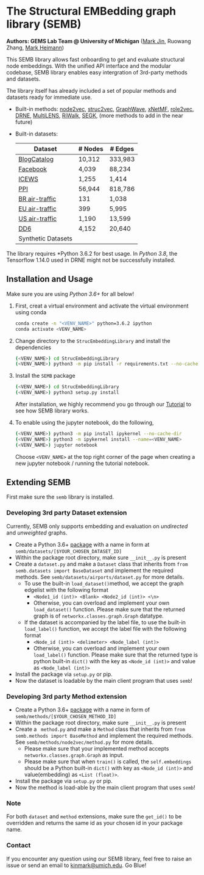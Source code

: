 # The Structural EMBedding graph library (SEMB)

**Authors: GEMS Lab Team @ University of Michigan** ([Mark Jin](https://mark-jin.com), Ruowang Zhang, [Mark Heimann](https://markheimann.github.io))

This SEMB library allows fast onboarding to get and evaluate structural node embeddings. With the unified API interface and the modular codebase, SEMB library enables easy intergration of 3rd-party methods and datasets.

The library itself has already included a set of popular methods and datasets ready for immediate use.

- Built-in methods: [node2vec](https://github.com/aditya-grover/node2vec), [struc2vec](https://github.com/leoribeiro/struc2vec), [GraphWave](https://github.com/snap-stanford/graphwave), [xNetMF](https://github.com/GemsLab/REGAL), [role2vec](https://github.com/benedekrozemberczki/role2vec), [DRNE](https://github.com/tadpole/DRNE), [MultiLENS](https://github.com/GemsLab/MultiLENS), [RiWalk](github.com/maxuewei2/RiWalk), [SEGK](https://github.com/giannisnik/segk), (more methods to add in the near future)

- Built-in datasets: 
  
  | Dataset                                                                                  | # Nodes | # Edges |
  | ---------------------------------------------------------------------------------------- | ------- | ------- |
  | [BlogCatalog](http://snap.stanford.edu/node2vec/)                                        | 10,312  | 333,983 |
  | [Facebook](http://snap.stanford.edu/data/egonets-Facebook.html)                          | 4,039   | 88,234  |
  | [ICEWS](https://dataverse.harvard.edu/dataset.xhtml?persistentId=doi:10.7910/DVN/QI2T9A) | 1,255   | 1,414   |
  | [PPI](snap.stanford.edu/graphsage/)                                                      | 56,944  | 818,786 |
  | [BR air-traffic](https://github.com/leoribeiro/struc2vec/tree/master/graph)              | 131     | 1,038   |
  | [EU air-traffic](https://github.com/leoribeiro/struc2vec/tree/master/graph)              | 399     | 5,995   |
  | [US air-traffic](https://github.com/leoribeiro/struc2vec/tree/master/graph)              | 1,190   | 13,599  |
  | [DD6](https://ls11-www.cs.tu-dortmund.de/staff/morris/graphkerneldatasets)               | 4,152   | 20,640  |
  | Synthetic Datasets                                                                       |         |         |

The library requires *Python 3.6.2 for best usage. In *Python 3.8*, the Tensorflow 1.14.0 used in DRNE might not be successfully installed.

## Installation and Usage

Make sure you are using *Python 3.6+* for all below!

1. First, creat a virtual environment and activate the virtual environment using conda
   
   ```bash
   conda create -n "<VENV_NAME>" python=3.6.2 ipython
   conda activate <VENV_NAME>
   ```

2. Change directory to the `StrucEmbeddingLibrary` and install the dependencies
   
   ```bash
   (<VENV_NAME>) cd StrucEmbeddingLibrary
   (<VENV_NAME>) python3 -m pip install -r requirements.txt --no-cache-dir
   ```

3. Install the `SEMB` package
   
   ```bash
   (<VENV_NAME>) cd StrucEmbeddingLibrary
   (<VENV_NAME>) python3 setup.py install
   ```
   
   After installation, we  highly recommend you go through our [Tutorial](https://github.com/GemsLab/StrucEmbeddingLibrary/blob/master/Tutorial.ipynb) to see how SEMB library works.

4. To enable using the jupyter notebook, do the following,
   
   ```bash
   (<VENV_NAME>) python3 -m pip install ipykernel --no-cache-dir
   (<VENV_NAME>) python3 -m ipykernel install --name=<VENV_NAME>
   (<VENV_NAME>) jupyter notebook
   ```
   
   Choose `<VENV_NAME>` at the top right corner of the page when creating a new jupyter notebook / running the tutorial notebook.

## Extending SEMB

First make sure the `semb` library is installed.

### Developing 3rd party Dataset extension

Currently, SEMB only supports embedding and evaluation on *undirected* and *unweighted* graphs.

- Create a Python 3.6+ [package](https://packaging.python.org/tutorials/packaging-projects/) with a name in form at `semb/datasets/[$YOUR_CHOSEN_DATASET_ID]`
- Within the package root directory, make sure `__init__.py` is present
- Create a `dataset.py` and make a `Dataset` class that inherits from `from semb.datasets import BaseDataset` and implement the required methods. See `semb/datasets/airports/dataset.py` for more details.
  - To use the built-in `load_dataset()`method, we accept the graph edgelist with the following format
    - `<Node1_id (int)> <Blank> <Node2_id (int)> <\n>`
    - Otherwise, you can overload and implement your own `load_dataset()` function. Please make sure that the returned graph is of `networkx.classes.graph.Graph` datatype. 
  - If the dataset is accompanied by the label file, to use the built-in `load_label()` function, we accept the label file with the following format
    - `<Node_id (int)> <delimeter> <Node_label (int)>`
    - Otherwise, you can overload and implement your own `load_label()` function. Please make sure that the returned type is python built-in `dict()` with the key as `<Node_id (int)>` and value as `<Node_label (int)>`
- Install the package via `setup.py` or pip.
- Now the dataset is loadable by the main client program that uses `semb`!

### Developing 3rd party Method extension

- Create a Python 3.6+ [package](https://packaging.python.org/tutorials/packaging-projects/) with a name in form of `semb/methods/[$YOUR_CHOSEN_METHOD_ID]`
- Within the package root directory, make sure `__init__.py` is present
- Create a ` method.py` and make a `Method` class that inherits from `from semb.methods import BaseMethod` and implement the required methods. See `semb/methods/node2vec/method.py` for more details.
  - Please make sure that your implemented method accepts `networkx.classes.graph.Graph` as input.
  - Please make sure that when `train()` is called, the `self.embeddings` should be a Python built-in `dict()` with key as `<Node_id (int)>` and value(embedding) as `<List (float)>`.
- Install the package via `setup.py` or pip.
- Now the method is load-able by the main client program that uses `semb`!

### Note

For both `dataset` and `method` extensions, make sure the `get_id()` to be overridden and returns the same id as your chosen id in your package name.

### Contact

If you encounter any question using our SEMB library, feel free to raise an issue or send an email to [kinmark@umich.edu](kinmark@umich.edu). Go Blue!
